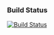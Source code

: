 ### Build Status 
[![Build Status](https://travis-ci.com/Remi-Guijarro/CI-ENSIIE.png)](https://travis-ci.com/Remi-Guijarro/CI-ENSIIE)